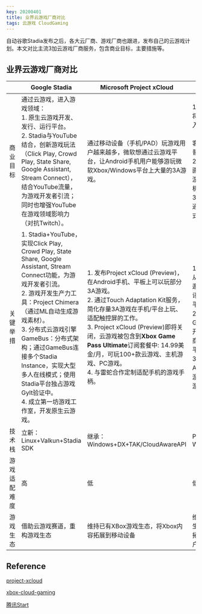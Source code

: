 ```yaml
---
key: 20200401
title: 业界云游戏厂商对比
tags: 云游戏 CloudGaming
---
```


自动谷歌Stadia发布之后，各大云厂商、游戏厂商也跟进，发布自己的云游戏计划。本文对比主流3加云游戏厂商服务，包含商业目标，主要措施等。<!--more-->

## 业界云游戏厂商对比

|              | **Google Stadia**                                                                                                                                                                                                                                                                                                                                                      | **Microsoft Project xCloud**                                                                                                                                                                                                                                                                                                                   | **腾讯Start**                                                                                                                                                |
|--------------|------------------------------------------------------------------------------------------------------------------------------------------------------------------------------------------------------------------------------------------------------------------------------------------------------------------------------------------------------------------------|------------------------------------------------------------------------------------------------------------------------------------------------------------------------------------------------------------------------------------------------------------------------------------------------------------------------------------------------|--------------------------------------------------------------------------------------------------------------------------------------------------------------|
| 商业目标     | 通过云游戏，进入游戏领域：<br> 1. 原生云游戏开发、发行、运行平台。<br> 2. Stadia与YouTube结合，创新游戏玩法（Click Play, Crowd Play, State Share, Google Assistant, Stream Connect），结合YouTube流量，为游戏开发者引流；同时也增强YouTube在游戏领域影响力（对抗Twitch）。                                                                                                     | 通过移动设备（手机/PAD）玩游戏用户越来越多，微软想通过云游戏平台，让Android手机用户能够游玩微软Xbox/Windows平台上大量的3A游戏。                                                                                                                                                                                                                | 1. 通过云游戏将腾讯游戏带入家庭客厅（在欧美家庭客厅玩游戏是普遍现象）。 <br> 2. 手机上玩高画质的PC/主机游戏，突破手机算力。 <br> 3. 腾讯先游，通过云游戏方式推广手游。 |
| 关键举措     | 1. Stadia+YouTube，实现Click Play, Crowd Play, State Share, Google Assistant, Stream Connect功能，为游戏开发者引流。 <br> 2. 游戏开发生产力工具：Project Chimera（通过ML自动生成游戏素材）。 <br> 3. 分布式云游戏引擎GameBus：分布式架构；通过GameBus连接多个Stadia Instance，实现大型多人在线模式；使用Stadia平台独占游戏Gylt验证中。 <br> 4. 成立第一坊游戏工作室，开发原生云游戏。 | 1. 发布Project xCloud (Preview)，在Android手机、平板上可以玩部分3A游戏。 <br> 2. 通过Touch Adaptation Kit服务，简化存量3A游戏在手机/平台上玩、适配触控屏的工作。<br> 3. Project xCloud (Preview)即将关闭，云游戏被包含到**Xbox Game Pass Ultimate**订阅套餐中: 14.99美金/月，可玩100+款云游戏、主机游戏、PC游戏。<br> 4. 与雷蛇合作定制适配手机的游戏手柄。 | 1. 腾讯Start，从2019年开始邀测，基于腾讯的WeGame平台接入。<br> 2. 腾讯GameMatrix，开放给游戏厂商游戏云化的平台。<br> 3. 腾讯先游App，开放给游戏厂商推广游戏的平台。  |
| 技术栈       | 立新：Linux+Valkun+Stadia SDK                                                                                                                                                                                                                                                                                                                                          | 继承：Windows+DX+TAK/CloudAwareAPI                                                                                                                                                                                                                                                                                                             | PC/主机游戏：Windows+DX                                                                                                                                      |
| 游戏适配难度 | 高                                                                                                                                                                                                                                                                                                                                                                     | 低                                                                                                                                                                                                                                                                                                                                             | 低                                                                                                                                                           |
| 游戏生态     | 借助云游戏赛道，重构游戏生态                                                                                                                                                                                                                                                                                                                                           | 维持已有XBox游戏生态，将Xbox内容拓展到移动设备                                                                                                                                                                                                                                                                                                 | 维持已有游戏生态，将游戏拓展到更多用户                                                                                                                       |

## Reference

[project-xcloud](https://www.xbox.com/en-US/xbox-game-streaming/project-xcloud)

[xbox-cloud-gaming](https://www.xbox.com/en-US/xbox-game-pass/cloud-gaming)

[腾讯Start](https://start.qq.com/)
